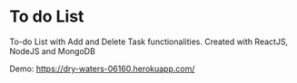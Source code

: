 # To do List
 To-do List with Add and Delete Task functionalities. Created with ReactJS, NodeJS and MongoDB
 
 Demo: https://dry-waters-06160.herokuapp.com/

